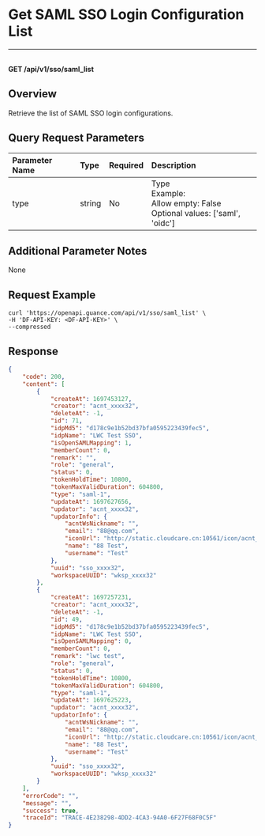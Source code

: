 # Get SAML SSO Login Configuration List

---

<br />**GET /api/v1/sso/saml_list**

## Overview
Retrieve the list of SAML SSO login configurations.

## Query Request Parameters

| Parameter Name | Type   | Required | Description              |
|:--------------|:-------|:--------|:-------------------------|
| type          | string | No      | Type<br>Example: <br>Allow empty: False <br>Optional values: ['saml', 'oidc'] |

## Additional Parameter Notes

None

## Request Example
```shell
curl 'https://openapi.guance.com/api/v1/sso/saml_list' \
-H 'DF-API-KEY: <DF-API-KEY>' \
--compressed
```

## Response
```json
{
    "code": 200,
    "content": [
        {
            "createAt": 1697453127,
            "creator": "acnt_xxxx32",
            "deleteAt": -1,
            "id": 71,
            "idpMd5": "d178c9e1b52bd37bfa0595223439fec5",
            "idpName": "LWC Test SSO",
            "isOpenSAMLMapping": 1,
            "memberCount": 0,
            "remark": "",
            "role": "general",
            "status": 0,
            "tokenHoldTime": 10800,
            "tokenMaxValidDuration": 604800,
            "type": "saml-1",
            "updateAt": 1697627656,
            "updator": "acnt_xxxx32",
            "updatorInfo": {
                "acntWsNickname": "",
                "email": "88@qq.com",
                "iconUrl": "http://static.cloudcare.cn:10561/icon/acnt_xxxx32.png",
                "name": "88 Test",
                "username": "Test"
            },
            "uuid": "sso_xxxx32",
            "workspaceUUID": "wksp_xxxx32"
        },
        {
            "createAt": 1697257231,
            "creator": "acnt_xxxx32",
            "deleteAt": -1,
            "id": 49,
            "idpMd5": "d178c9e1b52bd37bfa0595223439fec5",
            "idpName": "LWC Test SSO",
            "isOpenSAMLMapping": 0,
            "memberCount": 0,
            "remark": "lwc test",
            "role": "general",
            "status": 0,
            "tokenHoldTime": 10800,
            "tokenMaxValidDuration": 604800,
            "type": "saml-1",
            "updateAt": 1697625223,
            "updator": "acnt_xxxx32",
            "updatorInfo": {
                "acntWsNickname": "",
                "email": "88@qq.com",
                "iconUrl": "http://static.cloudcare.cn:10561/icon/acnt_xxxx32.png",
                "name": "88 Test",
                "username": "Test"
            },
            "uuid": "sso_xxxx32",
            "workspaceUUID": "wksp_xxxx32"
        }
    ],
    "errorCode": "",
    "message": "",
    "success": true,
    "traceId": "TRACE-4E238298-4DD2-4CA3-94A0-6F27F68F0C5F"
}
```